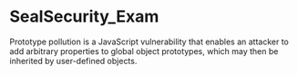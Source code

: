 # SealSecurity_Exam
Prototype pollution is a JavaScript vulnerability that enables an attacker to 
add arbitrary properties to global object prototypes, which may then be inherited by user-defined objects.

